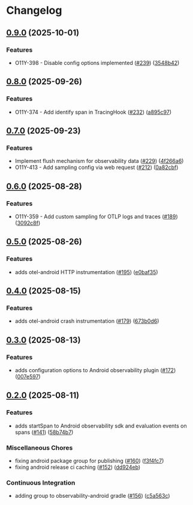 # Changelog

## [0.9.0](https://github.com/launchdarkly/observability-sdk/compare/launchdarkly-observability-android-0.8.0...launchdarkly-observability-android-0.9.0) (2025-10-01)


### Features

* O11Y-398 - Disable config options implemented ([#239](https://github.com/launchdarkly/observability-sdk/issues/239)) ([3548b42](https://github.com/launchdarkly/observability-sdk/commit/3548b42c6f4dbf3c710b508cb817b78cfc47448c))

## [0.8.0](https://github.com/launchdarkly/observability-sdk/compare/launchdarkly-observability-android-0.7.0...launchdarkly-observability-android-0.8.0) (2025-09-26)


### Features

* O11Y-374 - Add identify span in TracingHook  ([#232](https://github.com/launchdarkly/observability-sdk/issues/232)) ([a895c97](https://github.com/launchdarkly/observability-sdk/commit/a895c9743ceb61fd045d0e561aa3b2c7b999067f))

## [0.7.0](https://github.com/launchdarkly/observability-sdk/compare/launchdarkly-observability-android-0.6.0...launchdarkly-observability-android-0.7.0) (2025-09-23)


### Features

* Implement flush mechanism for observability data ([#229](https://github.com/launchdarkly/observability-sdk/issues/229)) ([4f266a6](https://github.com/launchdarkly/observability-sdk/commit/4f266a6eda9a8fa84780e2959d94bd4a937aa3d1))
* O11Y-413 - Add sampling config via web request ([#212](https://github.com/launchdarkly/observability-sdk/issues/212)) ([0a82cbf](https://github.com/launchdarkly/observability-sdk/commit/0a82cbf769f10292d3a9ccbc570d46e6d0558297))

## [0.6.0](https://github.com/launchdarkly/observability-sdk/compare/launchdarkly-observability-android-0.5.0...launchdarkly-observability-android-0.6.0) (2025-08-28)


### Features

* O11Y-359 - Add custom sampling for OTLP logs and traces ([#189](https://github.com/launchdarkly/observability-sdk/issues/189)) ([3092c8f](https://github.com/launchdarkly/observability-sdk/commit/3092c8f3235a0b8f17210dba2469b7ffe8a6eca9))

## [0.5.0](https://github.com/launchdarkly/observability-sdk/compare/launchdarkly-observability-android-0.4.0...launchdarkly-observability-android-0.5.0) (2025-08-26)


### Features

* adds otel-android HTTP instrumentation ([#195](https://github.com/launchdarkly/observability-sdk/issues/195)) ([e0baf35](https://github.com/launchdarkly/observability-sdk/commit/e0baf35b9e83e4539060520d5355d524de136944))

## [0.4.0](https://github.com/launchdarkly/observability-sdk/compare/launchdarkly-observability-android-0.3.0...launchdarkly-observability-android-0.4.0) (2025-08-15)


### Features

* adds otel-android crash instrumentation ([#179](https://github.com/launchdarkly/observability-sdk/issues/179)) ([673b0d6](https://github.com/launchdarkly/observability-sdk/commit/673b0d63764f8a7419d0bf340f516103da913b3f))

## [0.3.0](https://github.com/launchdarkly/observability-sdk/compare/launchdarkly-observability-android-0.2.0...launchdarkly-observability-android-0.3.0) (2025-08-13)


### Features

* adds configuration options to Android observability plugin ([#172](https://github.com/launchdarkly/observability-sdk/issues/172)) ([007e597](https://github.com/launchdarkly/observability-sdk/commit/007e597bc2c45a237160d977af8cd6c5c078b4fa))

## [0.2.0](https://github.com/launchdarkly/observability-sdk/compare/launchdarkly-observability-android-0.2.0...launchdarkly-observability-android-0.2.0) (2025-08-11)


### Features

* adds startSpan to Android observability sdk and evaluation events on spans ([#141](https://github.com/launchdarkly/observability-sdk/issues/141)) ([58b74b7](https://github.com/launchdarkly/observability-sdk/commit/58b74b727f54f58e94439df77740c12b10518a9c))


### Miscellaneous Chores

* fixing android package group for publishing ([#160](https://github.com/launchdarkly/observability-sdk/issues/160)) ([f3f4fc7](https://github.com/launchdarkly/observability-sdk/commit/f3f4fc729c7c29cbc0a6084b0f1cf352d9c6da39))
* fixing android release ci caching ([#152](https://github.com/launchdarkly/observability-sdk/issues/152)) ([dd924eb](https://github.com/launchdarkly/observability-sdk/commit/dd924eb6330728c274d0bd99db6fcb0bc9b4ee7e))


### Continuous Integration

* adding group to observability-android gradle ([#156](https://github.com/launchdarkly/observability-sdk/issues/156)) ([c5a563c](https://github.com/launchdarkly/observability-sdk/commit/c5a563c9faf2048230b0682150ed1bca63506952))
